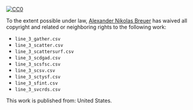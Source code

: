 [![CC0](http://i.creativecommons.org/p/zero/1.0/88x31.png)](http://creativecommons.org/publicdomain/zero/1.0/)

To the extent possible under law, [Alexander Nikolas Breuer](http://dial3343.org) has waived all copyright and related or neighboring rights to the following work:

* `line_3_gather.csv`
* `line_3_scatter.csv`
* `line_3_scattersurf.csv`
* `line_3_scdgad.csv`
* `line_3_scsfsc.csv`
* `line_3_scsv.csv`
* `line_3_sctysf.csv`
* `line_3_sfint.csv`
* `line_3_svcrds.csv`

This work is published from: United States.

